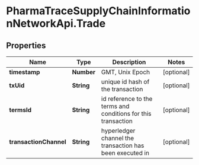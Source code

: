 # PharmaTraceSupplyChainInformationNetworkApi.Trade

## Properties
Name | Type | Description | Notes
------------ | ------------- | ------------- | -------------
**timestamp** | **Number** | GMT, Unix Epoch | [optional] 
**txUid** | **String** | unique id hash of the transaction | [optional] 
**termsId** | **String** | id reference to the terms and conditions for this transaction | [optional] 
**transactionChannel** | **String** | hyperledger channel the transaction has been executed in | [optional] 


